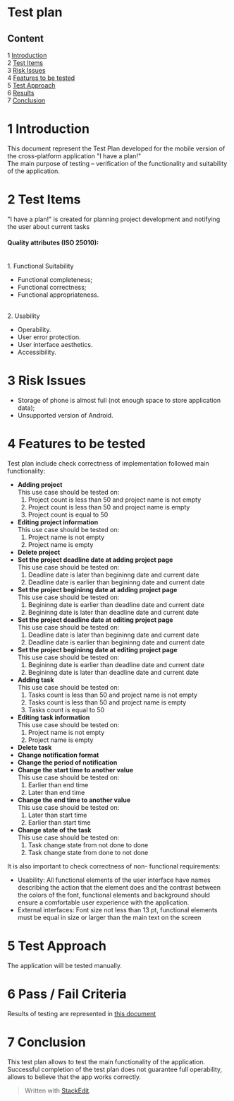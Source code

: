 ﻿
# Test plan

## Content
1 [Introduction](#1)</br>
2 [Test Items](#2)</br>
3 [Risk Issues](#3)</br>
4 [Features to be tested](#4)</br>
5 [Test Approach](#5)</br>
6 [Results](#6)</br>
7 [Conclusion](#7)</br>

 
# 1 <a name = "1"> Introduction </a>
This document represent the Test Plan developed for the mobile version of the cross-platform application "I have a plan!"</br>
The main purpose of testing – verification of the functionality and suitability of the application.

# 2 <a name = "2"> Test Items </a></br>
"I have a plan!" is created for planning project development and notifying the user about current tasks

#### Quality attributes (ISO 25010):</br>
<br>1. Functional Suitability</br>

- Functional completeness;
- Functional correctness;
- Functional appropriateness.

<br>2. Usability </br>

- Operability. 
- User error protection. 
- User interface aesthetics.
- Accessibility.</br>

# 3 <a name = "3"> Risk Issues </a></br>
- Storage of phone is almost full (not enough space to store application data);
- Unsupported version of Android.

# 4 <a name = "4"> Features to be tested </a>

Test plan include check correctness of implementation followed main functionality:

- <b>Adding project </b></br>
This use case should be tested on:
	1. Project count is less than 50 and project name is not empty
	2. Project count is less than 50 and project name is empty
	3. Project count is equal to 50
- <b>Editing project information</b></br>
This use case should be tested on:
	1. Project name is not empty
	2. Project name is empty
- <b>Delete project</b></br>
 - <b>Set the project deadline date at adding project page</b></br>
This use case should be tested on:
	1. Deadline date is later than begininng date and current date
	2. Deadline date is earlier than begininng date and current date
- <b>Set the project begininng date at adding project page</b></br>
This use case should be tested on:
	1. Begininng date is earlier than deadline date and current date
	2. Begininng date is later than deadline date and current date
- <b>Set the project deadline date at editing project page</b></br>
This use case should be tested on:
	1. Deadline date is later than begininng date and current date
	2. Deadline date is earlier than begininng date and current date
- <b>Set the project begininng date at editing project page</b></br>
This use case should be tested on:
	1. Begininng date is earlier than deadline date and current date
	2. Begininng date is later than deadline date and current date
- <b>Adding task </b></br>
This use case should be tested on:
	1. Tasks count is less than 50 and project name is not empty
	2. Tasks count is less than 50 and project name is empty
	3. Tasks count is equal to 50
- <b>Editing task information</b></br>
This use case should be tested on:
	1. Project name is not empty
	2. Project name is empty
- <b>Delete task </b></br>
- <b>Change notification format </b></br>
- <b>Change the period of notification</b></br>
- <b>Change the start time to another value </b></br>
This use case should be tested on:
	1. Earlier than end time
	2. Later than end time
- <b>Change the end time to another value</b></br>
This use case should be tested on:
	1. Later than start time
	2. Earlier than start time
- <b>Change state of the task</b></br>
This use case should be tested on:
	1. Task change state from not done to done
	2. Task change state from done to not done

It is also important to check correctness of non- functional requirements:

- Usability:
	All functional elements of the user interface have names describing the action that the element does and the contrast between the colors of the font, functional elements and background should ensure a comfortable user experience with the application.
- External interfaces:
  Font size not less than 13 pt,  functional elements must be equal in size or larger than the main text on the screen</br>

# 5 <a name = "5"> Test Approach </a>
The application will be tested manually.

# 6 <a name = "6"> Pass / Fail Criteria </a>
Results of testing are represented in [this document](test_results.md)
# 7 <a name = "7"> Conclusion </a>
This test plan allows to test the main functionality of the application. Successful completion of the test plan does not guarantee full operability, allows to believe that the app works correctly.</br>

> Written with [StackEdit](https://stackedit.io/).
